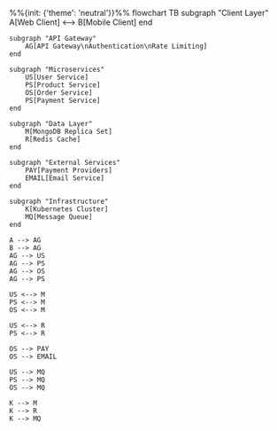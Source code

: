 %%{init: {'theme': 'neutral'}}%%
flowchart TB
    subgraph "Client Layer"
        A[Web Client] <--> B[Mobile Client]
    end

    subgraph "API Gateway"
        AG[API Gateway\nAuthentication\nRate Limiting]
    end

    subgraph "Microservices"
        US[User Service] 
        PS[Product Service]
        OS[Order Service]
        PS[Payment Service]
    end

    subgraph "Data Layer"
        M[MongoDB Replica Set]
        R[Redis Cache]
    end

    subgraph "External Services"
        PAY[Payment Providers]
        EMAIL[Email Service]
    end

    subgraph "Infrastructure"
        K[Kubernetes Cluster]
        MQ[Message Queue]
    end

    A --> AG
    B --> AG
    AG --> US
    AG --> PS
    AG --> OS
    AG --> PS
    
    US <--> M
    PS <--> M
    OS <--> M
    
    US <--> R
    PS <--> R
    
    OS --> PAY
    OS --> EMAIL
    
    US --> MQ
    PS --> MQ
    OS --> MQ

    K --> M
    K --> R
    K --> MQ